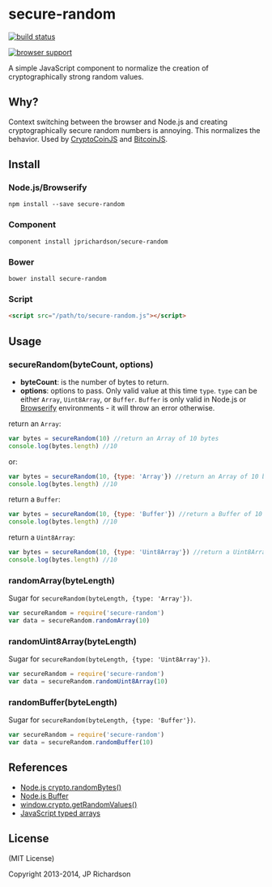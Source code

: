 secure-random
==============

[![build status](https://secure.travis-ci.org/jprichardson/secure-random.png)](http://travis-ci.org/jprichardson/secure-random)

[![browser support](https://ci.testling.com/jprichardson/secure-random.png)](https://ci.testling.com/jprichardson/secure-random)

A simple JavaScript component to normalize the creation of cryptographically strong random values.


Why?
----

Context switching between the browser and Node.js and creating cryptographically secure random numbers is annoying. This normalizes the behavior. Used by [CryptoCoinJS](http://cryptocoinjs.com) and [BitcoinJS](https://github.com/bitcoinjs/bitcoinjs-lib).



Install
-------

### Node.js/Browserify

    npm install --save secure-random


### Component

    component install jprichardson/secure-random


### Bower

    bower install secure-random


### Script

```html
<script src="/path/to/secure-random.js"></script>
```


Usage
-----

### secureRandom(byteCount, options)

- **byteCount**: is the number of bytes to return. 
- **options**: options to pass. Only valid value at this time `type`. `type` can be
either `Array`, `Uint8Array`, or `Buffer`. `Buffer` is only valid in Node.js or 
[Browserify](https://github.com/substack/node-browserify) environments - it will throw an error otherwise.


return an `Array`:

```js
var bytes = secureRandom(10) //return an Array of 10 bytes
console.log(bytes.length) //10
```

or:

```js
var bytes = secureRandom(10, {type: 'Array'}) //return an Array of 10 bytes
console.log(bytes.length) //10
```

return a `Buffer`:

```js
var bytes = secureRandom(10, {type: 'Buffer'}) //return a Buffer of 10 bytes
console.log(bytes.length) //10
```

return a `Uint8Array`:

```js
var bytes = secureRandom(10, {type: 'Uint8Array'}) //return a Uint8Array of 10 bytes
console.log(bytes.length) //10
```

### randomArray(byteLength)

Sugar for `secureRandom(byteLength, {type: 'Array'})`.

```js
var secureRandom = require('secure-random')
var data = secureRandom.randomArray(10)
```

### randomUint8Array(byteLength)

Sugar for `secureRandom(byteLength, {type: 'Uint8Array'})`.

```js
var secureRandom = require('secure-random')
var data = secureRandom.randomUint8Array(10)
```

### randomBuffer(byteLength)

Sugar for `secureRandom(byteLength, {type: 'Buffer'})`.

```js
var secureRandom = require('secure-random')
var data = secureRandom.randomBuffer(10)
```


References
----------
* [Node.js crypto.randomBytes()](http://nodejs.org/api/crypto.html#crypto_crypto_randombytes_size_callback)
* [Node.js Buffer](http://nodejs.org/api/buffer.html)
* [window.crypto.getRandomValues()](https://developer.mozilla.org/en-US/docs/Web/API/window.crypto.getRandomValues)
* [JavaScript typed arrays](https://developer.mozilla.org/en-US/docs/Web/JavaScript/Typed_arrays)


License
-------

(MIT License)

Copyright 2013-2014, JP Richardson


